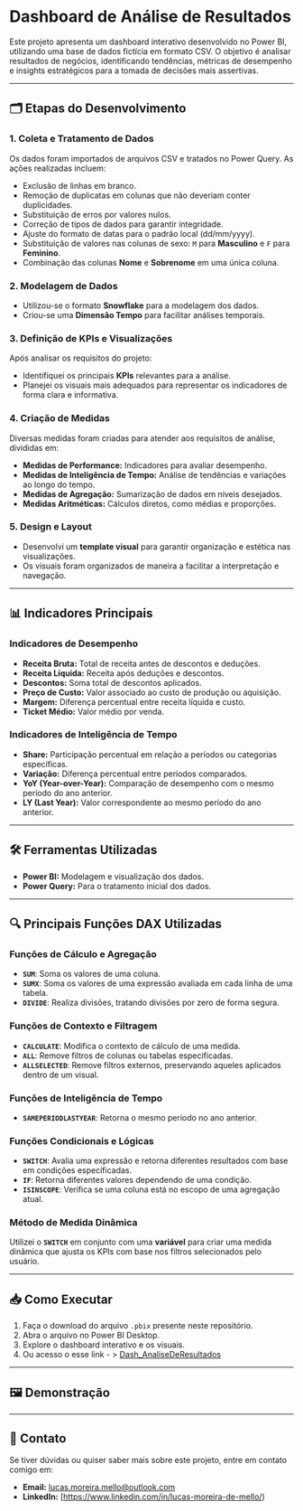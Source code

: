# Dashboard de Análise de Resultados

Este projeto apresenta um dashboard interativo desenvolvido no Power BI, utilizando uma base de dados fictícia em formato CSV. O objetivo é analisar resultados de negócios, identificando tendências, métricas de desempenho e insights estratégicos para a tomada de decisões mais assertivas.

---

## 🗂️ Etapas do Desenvolvimento

### 1. **Coleta e Tratamento de Dados**
Os dados foram importados de arquivos CSV e tratados no Power Query. As ações realizadas incluem:
- Exclusão de linhas em branco.
- Remoção de duplicatas em colunas que não deveriam conter duplicidades.
- Substituição de erros por valores nulos.
- Correção de tipos de dados para garantir integridade.
- Ajuste do formato de datas para o padrão local (dd/mm/yyyy).
- Substituição de valores nas colunas de sexo: `M` para **Masculino** e `F` para **Feminino**.
- Combinação das colunas **Nome** e **Sobrenome** em uma única coluna.

### 2. **Modelagem de Dados**
- Utilizou-se o formato **Snowflake** para a modelagem dos dados.
- Criou-se uma **Dimensão Tempo** para facilitar análises temporais.

### 3. **Definição de KPIs e Visualizações**
Após analisar os requisitos do projeto:
- Identifiquei os principais **KPIs** relevantes para a análise.
- Planejei os visuais mais adequados para representar os indicadores de forma clara e informativa.

### 4. **Criação de Medidas**
Diversas medidas foram criadas para atender aos requisitos de análise, divididas em:
- **Medidas de Performance:** Indicadores para avaliar desempenho.
- **Medidas de Inteligência de Tempo:** Análise de tendências e variações ao longo do tempo.
- **Medidas de Agregação:** Sumarização de dados em níveis desejados.
- **Medidas Aritméticas:** Cálculos diretos, como médias e proporções.

### 5. **Design e Layout**
- Desenvolvi um **template visual** para garantir organização e estética nas visualizações.
- Os visuais foram organizados de maneira a facilitar a interpretação e navegação.

---

## 📊 Indicadores Principais

### Indicadores de Desempenho
- **Receita Bruta:** Total de receita antes de descontos e deduções.
- **Receita Líquida:** Receita após deduções e descontos.
- **Descontos:** Soma total de descontos aplicados.
- **Preço de Custo:** Valor associado ao custo de produção ou aquisição.
- **Margem:** Diferença percentual entre receita líquida e custo.
- **Ticket Médio:** Valor médio por venda.

### Indicadores de Inteligência de Tempo
- **Share:** Participação percentual em relação a períodos ou categorias específicas.
- **Variação:** Diferença percentual entre períodos comparados.
- **YoY (Year-over-Year):** Comparação de desempenho com o mesmo período do ano anterior.
- **LY (Last Year):** Valor correspondente ao mesmo período do ano anterior.

---

## 🛠️ Ferramentas Utilizadas
- **Power BI:** Modelagem e visualização dos dados.
- **Power Query:** Para o tratamento inicial dos dados.

---

## 🔍 Principais Funções DAX Utilizadas

### Funções de Cálculo e Agregação
- **`SUM`**: Soma os valores de uma coluna.
- **`SUMX`**: Soma os valores de uma expressão avaliada em cada linha de uma tabela.
- **`DIVIDE`**: Realiza divisões, tratando divisões por zero de forma segura.

### Funções de Contexto e Filtragem
- **`CALCULATE`**: Modifica o contexto de cálculo de uma medida.
- **`ALL`**: Remove filtros de colunas ou tabelas especificadas.
- **`ALLSELECTED`**: Remove filtros externos, preservando aqueles aplicados dentro de um visual.

### Funções de Inteligência de Tempo
- **`SAMEPERIODLASTYEAR`**: Retorna o mesmo período no ano anterior.

### Funções Condicionais e Lógicas
- **`SWITCH`**: Avalia uma expressão e retorna diferentes resultados com base em condições especificadas.
- **`IF`**: Retorna diferentes valores dependendo de uma condição.
- **`ISINSCOPE`**: Verifica se uma coluna está no escopo de uma agregação atual.

### Método de Medida Dinâmica
Utilizei o **`SWITCH`** em conjunto com uma **variável** para criar uma medida dinâmica que ajusta os KPIs com base nos filtros selecionados pelo usuário.

---

## 📥 Como Executar
1. Faça o download do arquivo `.pbix` presente neste repositório.
2. Abra o arquivo no Power BI Desktop.
3. Explore o dashboard interativo e os visuais.
4. Ou acesso o esse link - > [Dash_AnaliseDeResultados]([url](https://app.powerbi.com/view?r=eyJrIjoiODM4YTZlYzktM2Y1MC00OTZhLWFjYmUtZDcyZWQ4YTBjYzMxIiwidCI6IjFlZTQ1Y2QyLTUzMTMtNDBjOS1hYTJlLTJhZDg2MDkwMmQ3MCJ9))

---

## 🖼️ Demonstração


---

## 📧 Contato
Se tiver dúvidas ou quiser saber mais sobre este projeto, entre em contato comigo em:
- **Email:** lucas.moreira.mello@outlook.com
- **LinkedIn:** [https://www.linkedin.com/in/lucas-moreira-de-mello/)
